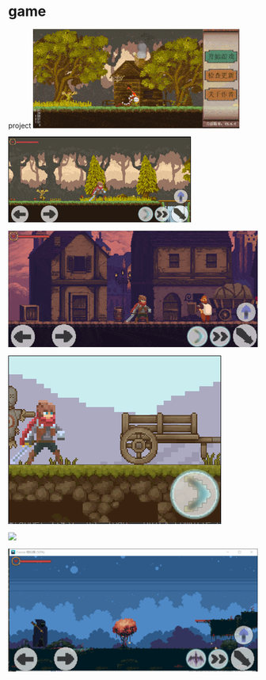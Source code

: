 # game
project
![](https://github.com/Saktawdi/my-images/blob/main/img/menu.gif)

![](https://github.com/Saktawdi/my-images/blob/main/img/newmap.gif)

![](https://github.com/Saktawdi/my-images/blob/main/img/Npc.gif)

![](https://github.com/Saktawdi/my-images/blob/main/img/skill.gif)

![](https://github.com/Saktawdi/my-images/blob/main/img/skill2.gif)

![](https://github.com/Saktawdi/my-images/blob/main/img/6.gif)
